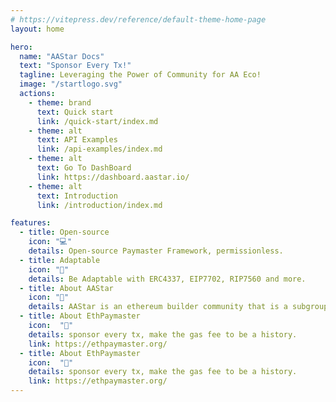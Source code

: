 ```yaml
---
# https://vitepress.dev/reference/default-theme-home-page
layout: home

hero:
  name: "AAStar Docs"
  text: "Sponsor Every Tx!"
  tagline: Leveraging the Power of Community for AA Eco!
  image: "/startlogo.svg"
  actions:
    - theme: brand
      text: Quick start
      link: /quick-start/index.md
    - theme: alt
      text: API Examples
      link: /api-examples/index.md
    - theme: alt
      text: Go To DashBoard
      link: https://dashboard.aastar.io/
    - theme: alt
      text: Introduction
      link: /introduction/index.md 

features:
  - title: Open-source 
    icon: "💻"
    details: Open-source Paymaster Framework, permissionless.
  - title: Adaptable
    icon: "🔧"
    details: Be Adaptable with ERC4337, EIP7702, RIP7560 and more.
  - title: About AAStar
    icon: "🌟"
    details: AAStar is an ethereum builder community that is a subgroup of Plancker^.
  - title: About EthPaymaster
    icon:  "🔗"
    details: sponsor every tx, make the gas fee to be a history.
    link: https://ethpaymaster.org/
  - title: About EthPaymaster
    icon:  "🔗"
    details: sponsor every tx, make the gas fee to be a history.
    link: https://ethpaymaster.org/
---
```


